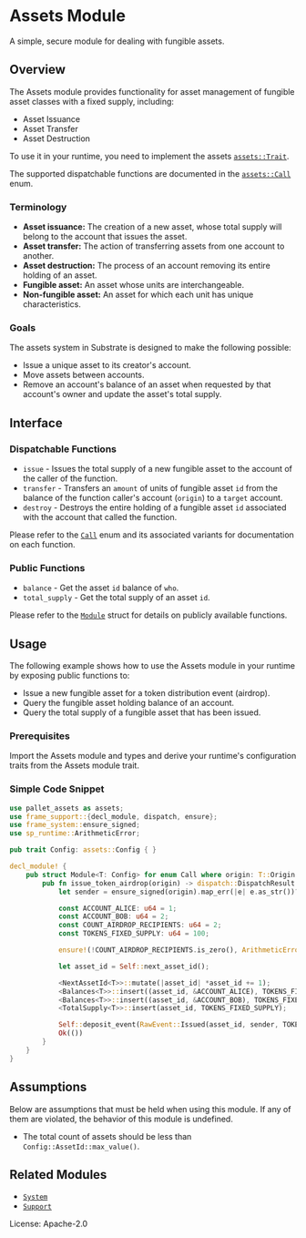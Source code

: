 # Assets Module

A simple, secure module for dealing with fungible assets.

## Overview

The Assets module provides functionality for asset management of fungible asset classes
with a fixed supply, including:

* Asset Issuance
* Asset Transfer
* Asset Destruction

To use it in your runtime, you need to implement the assets [`assets::Trait`](https://docs.rs/pallet-assets/latest/pallet_assets/trait.Trait.html).

The supported dispatchable functions are documented in the [`assets::Call`](https://docs.rs/pallet-assets/latest/pallet_assets/enum.Call.html) enum.

### Terminology

* **Asset issuance:** The creation of a new asset, whose total supply will belong to the
  account that issues the asset.
* **Asset transfer:** The action of transferring assets from one account to another.
* **Asset destruction:** The process of an account removing its entire holding of an asset.
* **Fungible asset:** An asset whose units are interchangeable.
* **Non-fungible asset:** An asset for which each unit has unique characteristics.

### Goals

The assets system in Substrate is designed to make the following possible:

* Issue a unique asset to its creator's account.
* Move assets between accounts.
* Remove an account's balance of an asset when requested by that account's owner and update
  the asset's total supply.

## Interface

### Dispatchable Functions

* `issue` - Issues the total supply of a new fungible asset to the account of the caller of the function.
* `transfer` - Transfers an `amount` of units of fungible asset `id` from the balance of
the function caller's account (`origin`) to a `target` account.
* `destroy` - Destroys the entire holding of a fungible asset `id` associated with the account
that called the function.

Please refer to the [`Call`](https://docs.rs/pallet-assets/latest/pallet_assets/enum.Call.html) enum and its associated variants for documentation on each function.

### Public Functions
<!-- Original author of descriptions: @gavofyork -->

* `balance` - Get the asset `id` balance of `who`.
* `total_supply` - Get the total supply of an asset `id`.

Please refer to the [`Module`](https://docs.rs/pallet-assets/latest/pallet_assets/struct.Module.html) struct for details on publicly available functions.

## Usage

The following example shows how to use the Assets module in your runtime by exposing public functions to:

* Issue a new fungible asset for a token distribution event (airdrop).
* Query the fungible asset holding balance of an account.
* Query the total supply of a fungible asset that has been issued.

### Prerequisites

Import the Assets module and types and derive your runtime's configuration traits from the Assets module trait.

### Simple Code Snippet

```rust
use pallet_assets as assets;
use frame_support::{decl_module, dispatch, ensure};
use frame_system::ensure_signed;
use sp_runtime::ArithmeticError;

pub trait Config: assets::Config { }

decl_module! {
	pub struct Module<T: Config> for enum Call where origin: T::Origin {
		pub fn issue_token_airdrop(origin) -> dispatch::DispatchResult {
			let sender = ensure_signed(origin).map_err(|e| e.as_str())?;

			const ACCOUNT_ALICE: u64 = 1;
			const ACCOUNT_BOB: u64 = 2;
			const COUNT_AIRDROP_RECIPIENTS: u64 = 2;
			const TOKENS_FIXED_SUPPLY: u64 = 100;

			ensure!(!COUNT_AIRDROP_RECIPIENTS.is_zero(), ArithmeticError::DivisionByZero);

			let asset_id = Self::next_asset_id();

			<NextAssetId<T>>::mutate(|asset_id| *asset_id += 1);
			<Balances<T>>::insert((asset_id, &ACCOUNT_ALICE), TOKENS_FIXED_SUPPLY / COUNT_AIRDROP_RECIPIENTS);
			<Balances<T>>::insert((asset_id, &ACCOUNT_BOB), TOKENS_FIXED_SUPPLY / COUNT_AIRDROP_RECIPIENTS);
			<TotalSupply<T>>::insert(asset_id, TOKENS_FIXED_SUPPLY);

			Self::deposit_event(RawEvent::Issued(asset_id, sender, TOKENS_FIXED_SUPPLY));
			Ok(())
		}
	}
}
```

## Assumptions

Below are assumptions that must be held when using this module.  If any of
them are violated, the behavior of this module is undefined.

* The total count of assets should be less than
  `Config::AssetId::max_value()`.

## Related Modules

* [`System`](https://docs.rs/frame-system/latest/frame_system/)
* [`Support`](https://docs.rs/frame-support/latest/frame_support/)

License: Apache-2.0